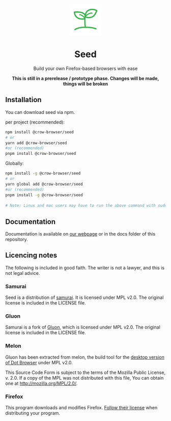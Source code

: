 <div align="center">

<p align="center">
  <img width="98" src="https://raw.githubusercontent.com/crow-browser/assets/main/seed/logo.png"/>
</p>

# Seed

Build your own Firefox-based browsers with ease

**This is still in a prerelease / prototype phase. Changes will be made, things will be broken**

</div>

## Installation

You can download seed via npm.

per project (recommended):

```sh
npm install @crow-browser/seed
# or
yarn add @crow-browser/seed
#or (recommended)
pnpm install @crow-browser/seed
```

Globally:

```sh
npm install -g @crow-browser/seed
# or
yarn global add @crow-browser/seed
#or (recommended)
pnpm install -g @crow-browser/seed

# Note: Linux and mac users may have to run the above command with sudo
```

## Documentation

Documentation is available on [our webpage](https://seed.damie.works/docs) or in the docs folder of this repository.

## Licencing notes

The following is included in good faith. The writer is not a lawyer, and this is not legal advice.

### Samurai

Seed is a distribution of [samurai](https://github.com/praxivesoftware/samurai). It is licensed under MPL v2.0. The original license is included in the LICENSE file.

### Gluon

Samurai is a fork of [Gluon](https://github.com/pulse-browser/gluon), which is licensed under MPL v2.0. The original license is included in the LICENSE file.

### Melon

Gluon has been extracted from melon, the build tool for the [desktop version of Dot Browser](https://github.com/dothq/browser-desktop) under MPL v2.0.

This Source Code Form is subject to the terms of the Mozilla Public
License, v. 2.0. If a copy of the MPL was not distributed with this
file, You can obtain one at http://mozilla.org/MPL/2.0/.

### Firefox

This program downloads and modifies Firefox. [Follow their license](https://hg.mozilla.org/mozilla-central/file/tip/LICENSE) when distributing your program.
